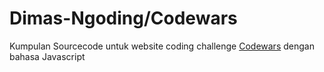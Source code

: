 # Dimas-Ngoding/Codewars
Kumpulan Sourcecode untuk website coding challenge <a href="https://www.codewars.com" target="_blank">Codewars</a> dengan bahasa Javascript